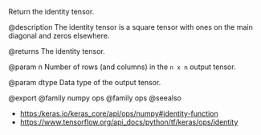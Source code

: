 Return the identity tensor.

@description
The identity tensor is a square tensor with ones on the main diagonal and
zeros elsewhere.

@returns
    The identity tensor.

@param n
Number of rows (and columns) in the `n x n` output tensor.

@param dtype
Data type of the output tensor.

@export
@family numpy ops
@family ops
@seealso
+ <https:/keras.io/keras_core/api/ops/numpy#identity-function>
+ <https://www.tensorflow.org/api_docs/python/tf/keras/ops/identity>
